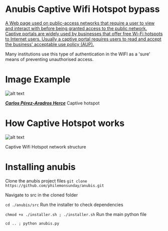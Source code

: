 # Anubis Captive Wifi Hotspot bypass

[A Web page used on public-access networks that require a user to view and interact with before being granted access to the public network. Captive portals are widely used by businesses that offer free Wi-Fi hotspots to Internet users. Usually a captive portal requires users to read and accept the business' acceptable use policy (AUP).](https://www.webopedia.com/TERM/C/captive_portal.html)

Many institutions use this type of authentication in the WIFI as a 'sure' means of preventing unauthorised access.


Image Example
==

![alt text](https://exekias.me/wp-content/uploads/2011/08/login.png)

[___Carlos Pérez-Aradros Herce___](https://exekias.me/2011/08/28/zentyal-new-feature-captive-portal/)  Captive hotspot


How Captive Hotspot works
==

![alt text](https://github.com/philemonsunday/anubis/blob/master/src/images/netflow.png?raw=true)

Captive Wifi Hotspot network structure

Installing anubis
==

Clone the anubis project files
`git clone https://github.com/philemonsunday/anubis.git`

Navigate to src in the cloned folder

`cd ./anubis/src`
Run the installer to check dependencies

`chmod +x ./installer.sh ; ./installer.sh`
Run the main python file

`cd .. ; python anubis.py`
